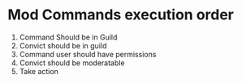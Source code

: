 # Mod Commands execution order

1. Command Should be in Guild
2. Convict should be in guild
3. Command user should have permissions
4. Convict should be moderatable
5. Take action
